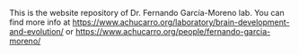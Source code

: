 This is the website repository of Dr. Fernando García-Moreno lab.
You can find more info at https://www.achucarro.org/laboratory/brain-development-and-evolution/ or https://www.achucarro.org/people/fernando-garcia-moreno/